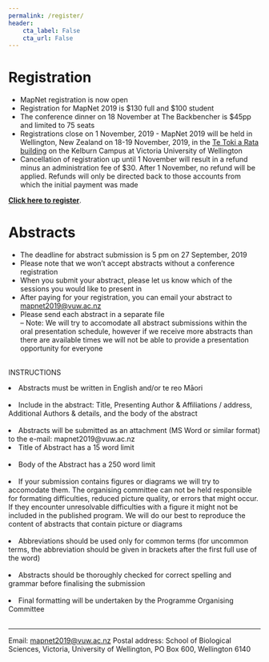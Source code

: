 ```yaml
---
permalink: /register/
header:
    cta_label: False
    cta_url: False
---
```


<span></span>

# Registration

- MapNet registration is now open 
- Registration for MapNet 2019 is $130 full and $100 student
- The conference dinner on 18 November at The Backbencher is $45pp and limited to 75 seats 
- Registrations close on 1 November, 2019 - MapNet 2019 will be held in Wellington, New Zealand on 18-19 November, 2019, in the [Te Toki a Rata building](https://goo.gl/maps/c8pcsTwHtF8RyR5u9) on the Kelburn Campus at Victoria University of Wellington
- Cancellation of registration up until 1 November will result in a refund minus an administration fee of $30. After 1 November, no refund will be applied. Refunds will only be directed back to those accounts from which the initial payment was made

**[Click here to register](https://vuw.eventsair.com/mapnet-2019/mapnet2019)**.

# Abstracts

- The deadline for abstract submission is 5 pm on 27 September, 2019 
- Please note that we won’t accept abstracts without a conference registration
- When you submit your abstract, please let us know which of the sessions you would like to present in
- After paying for your registration, you can email your abstract to <mapnet2019@vuw.ac.nz>
- Please send each abstract in a separate file<br />
– Note: We will try to accomodate all abstract submissions within the oral presentation schedule, however if we receive more abstracts than there are available times we will not be able to provide a presentation opportunity for everyone<br /><br />

INSTRUCTIONS<br />
<li>Abstracts must be written in English and/or te reo Māori</li><br />
<li>Include in the abstract: Title, Presenting Author & Affiliations / address, Additional Authors & details, and the body of the abstract</li><br />
<li>Abstracts will be submitted as an attachment (MS Word or similar format) to the e-mail: mapnet2019@vuw.ac.nz<br />
<li>Title of Abstract has a 15 word limit</li><br />
<li>Body of the Abstract has a 250 word limit</li><br />
<li>If your submission contains figures or diagrams we will try to accomodate them. The organising committee can not be held responsible for formating difficulties, reduced picture quality, or errors that might occur. If they encounter unresolvable difficulties with a figure it might not be included in the published program. We will do our best to reproduce the content of abstracts that contain picture or diagrams</li><br />
<li>Abbreviations should be used only for common terms (for uncommon terms, the abbreviation should be given in brackets after the first full use of the word)</li><br />
<li>Abstracts should be thoroughly checked for correct spelling and grammar before finalising the submission</li><br />
<li>Final formatting will be undertaken by the Programme Organising Committee</li><br />


________________________________________
Email: <mapnet2019@vuw.ac.nz>
Postal address: School of Biological Sciences, Victoria, University of Wellington, PO Box 600, Wellington 6140

